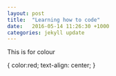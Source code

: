 ```yaml
---
layout: post
title:  "Learning how to code"
date:   2016-05-14 11:26:30 +1000
categories: jekyll update
---
```


This is for colour 

<p>
<body>
{ color:red; 
text-align: center; 
}

</body>
</p>

